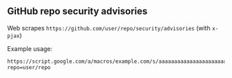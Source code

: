## GitHub repo security advisories

Web scrapes `https://github.com/user/repo/security/advisories` (with `x-pjax`)

Example usage:
```
https://script.google.com/a/macros/example.com/s/aaaaaaaaaaaaaaaaaaaaaaaaaaaaaaaaaaaaaaaaaaaaaaaaaaaaaaaaaaaaaaaaaaaaaaaa/exec?repo=user/repo
```
